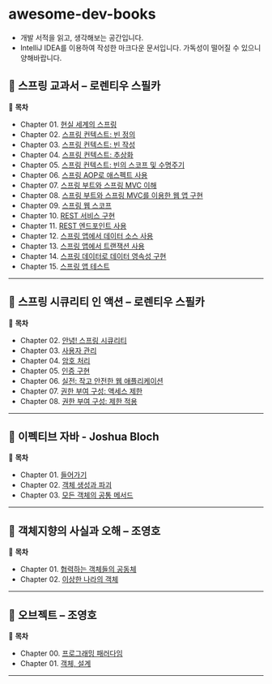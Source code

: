 # awesome-dev-books
- 개발 서적을 읽고, 생각해보는 공간입니다.
- IntelliJ IDEA를 이용하여 작성한 마크다운 문서입니다. 가독성이 떨어질 수 있으니 양해바랍니다.

## 📖 스프링 교과서 – 로렌티우 스필카

📌 **목차**  
- Chapter 01. [현실 세계의 스프링](https://github.com/chltjsdl0119/awesome-dev-books/blob/main/스프링%20교과서/현실%20세계의%20스프링.md)
- Chapter 02. [스프링 컨텍스트: 빈 정의](https://github.com/chltjsdl0119/awesome-dev-books/blob/main/스프링%20교과서/Chapter%2002.%20스프링%20컨텍스트%3A%20빈%20정의.md)
- Chapter 03. [스프링 컨텍스트: 빈 작성](https://github.com/chltjsdl0119/awesome-dev-books/blob/main/스프링%20교과서/Chapter%2003.%20스프링%20컨텍스트%3A%20빈%20작성.md)
- Chapter 04. [스프링 컨텍스트: 추상화](https://github.com/chltjsdl0119/awesome-dev-books/blob/main/스프링%20교과서/Chapter%2004.%20스프링%20컨텍스트%3A%20추상화.md)
- Chapter 05. [스프링 컨텍스트: 빈의 스코프 및 수명주기](https://github.com/chltjsdl0119/awesome-dev-books/blob/main/스프링%20교과서/Chapter%2005.%20스프링%20컨텍스트%3A%20빈의%20스코프%20및%20수명%20주기.md)
- Chapter 06. [스프링 AOP로 애스펙트 사용](https://github.com/chltjsdl0119/awesome-dev-books/blob/main/스프링%20교과서/Chapter%2006.%20스프링%20AOP로%20애스펙트%20사용.md)
- Chapter 07. [스프링 부트와 스프링 MVC 이해](https://github.com/chltjsdl0119/awesome-dev-books/blob/main/스프링%20교과서/Chapter%2007.%20스프링%20부트와%20스프링%20MVC%20이해.md)
- Chapter 08. [스프링 부트와 스프링 MVC를 이용한 웹 앱 구현](https://github.com/chltjsdl0119/awesome-dev-books/blob/main/스프링%20교과서/Chapter%2008.%20스프링%20부트와%20스프링%20MVC를%20이용한%20웹%20앱%20구현.md)
- Chapter 09. [스프링 웹 스코프](https://github.com/chltjsdl0119/awesome-dev-books/blob/main/스프링%20교과서/Chapter%2009.%20스프링%20웹%20스코프.md)
- Chapter 10. [REST 서비스 구현](https://github.com/chltjsdl0119/awesome-dev-books/blob/main/스프링%20교과서/Chapter%2010.%20REST%20서비스%20구현.md)
- Chapter 11. [REST 엔드포인트 사용](https://github.com/chltjsdl0119/awesome-dev-books/blob/main/스프링%20교과서/Chapter%2011.%20REST%20엔드포인트%20사용.md)
- Chapter 12. [스프링 앱에서 데이터 소스 사용](https://github.com/chltjsdl0119/awesome-dev-books/blob/main/스프링%20교과서/Chapter%2012.%20스프링%20앱에서%20데이터%20소스%20사용.md)
- Chapter 13. [스프링 앱에서 트랜잭션 사용](https://github.com/chltjsdl0119/awesome-dev-books/blob/main/스프링%20교과서/Chapter%2013.%20스프링%20앱에서%20트랜잭션%20사용.md)
- Chapter 14. [스프링 데이터로 데이터 영속성 구현](https://github.com/chltjsdl0119/awesome-dev-books/blob/main/스프링%20교과서/Chapter%2014.%20스프링%20데이터로%20데이터%20영속성%20구현.md)
- Chapter 15. [스프링 앱 테스트](https://github.com/chltjsdl0119/awesome-dev-books/blob/main/스프링%20교과서/Chapter%2015.%20스프링%20앱%20테스트.md)

---

## 📖 스프링 시큐리티 인 액션 – 로렌티우 스필카

📌 **목차**  
- Chapter 02. [안녕! 스프링 시큐리티](https://github.com/chltjsdl0119/awesome-dev-books/blob/main/스프링%20시큐리티%20인%20액션/Chapter%2002.%20안녕!%20스프링%20시큐리티.md)
- Chapter 03. [사용자 관리](https://github.com/chltjsdl0119/awesome-dev-books/blob/main/스프링%20시큐리티%20인%20액션/Chapter%2003.%20사용자%20관리.md)
- Chapter 04. [암호 처리](https://github.com/chltjsdl0119/awesome-dev-books/blob/main/스프링%20시큐리티%20인%20액션/Chapter%2004.%20암호%20처리.md)
- Chapter 05. [인증 구현](https://github.com/chltjsdl0119/awesome-dev-books/blob/main/스프링%20시큐리티%20인%20액션/Chapter%2005.%20인증%20구현.md)
- Chapter 06. [실전: 작고 안전한 웹 애플리케이션](https://github.com/chltjsdl0119/awesome-dev-books/blob/main/스프링%20시큐리티%20인%20액션/Chapter%2006.%20실전%3A%20작고%20안전한%20웹%20애플리케이션.md)
- Chapter 07. [권한 부여 구성: 액세스 제한](https://github.com/chltjsdl0119/awesome-dev-books/blob/main/스프링%20시큐리티%20인%20액션/Chapter%2007.%20권한%20부여%20구성%3A%20액세스%20제한.md)
- Chapter 08. [권한 부여 구성: 제한 적용](https://github.com/chltjsdl0119/awesome-dev-books/blob/main/스프링%20시큐리티%20인%20액션/Chapter%2008.%20권한%20부여%20구성%3A%20제한%20적용.md)

---

## 📖 이펙티브 자바 - Joshua Bloch

📌 **목차**  
- Chapter 01. [들어가기](https://github.com/chltjsdl0119/awesome-dev-books/blob/main/이펙티브%20자바/Chapter%2001.%20들어가기.md)
- Chapter 02. [객체 생성과 파괴](https://github.com/chltjsdl0119/awesome-dev-books/blob/main/이펙티브%20자바/Chapter%2002.%20객체%20생성과%20파괴.md)
- Chapter 03. [모든 객체의 공통 메서드](https://github.com/chltjsdl0119/awesome-dev-books/blob/main/이펙티브%20자바/Chapter%2003.%20모든%20객체의%20공통%20메서드.md)

---

## 📖 객체지향의 사실과 오해 – 조영호

📌 **목차**  
- Chapter 01. [협력하는 객체들의 공동체](https://github.com/chltjsdl0119/awesome-dev-books/blob/main/객체지향의%20사실과%20오해/협력하는%20객체들의%20공동체.md)
- Chapter 02. [이상한 나라의 객체](https://github.com/chltjsdl0119/awesome-dev-books/blob/main/객체지향의%20사실과%20오해/이상한%20나라의%20객체.md)

---

## 📖 오브젝트 – 조영호

📌 **목차**  
- Chapter 00. [프로그래밍 패러다임](https://github.com/chltjsdl0119/awesome-dev-books/blob/main/오브젝트/Chapter%2000.%20프로그래밍%20패러다임.md)
- Chapter 01. [객체, 설계](https://github.com/chltjsdl0119/awesome-dev-books/blob/main/오브젝트/Chapter%2001.%20객체%2C%20설계.md)

---
